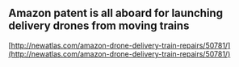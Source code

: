 ## Amazon patent is all aboard for launching delivery drones from moving trains
  
  [http://newatlas.com/amazon-drone-delivery-train-repairs/50781/](http://newatlas.com/amazon-drone-delivery-train-repairs/50781/)